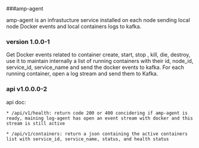 ###amp-agent

amp-agent is an infrastucture service installed on each node sending local node Docker events and local containers logs to kafka.

### version 1.0.0-1

Get Docker events related to container create, start, stop , kill, die, destroy, use it to maintain internally a list of running containers with their id, node_id, service_id, service_name and send the docker events to kafka.
For each running container, open a log stream and send them to Kafka.

### api v1.0.0.0-2

api doc:


    * /api/v1/health: return code 200 or 400 concidering if amp-agent is ready, maining log-agent has open an event stream with docker and this stream is still active

    * /api/v1/containers: return a json containing the active containers list with service_id, service_name, status, and health status
